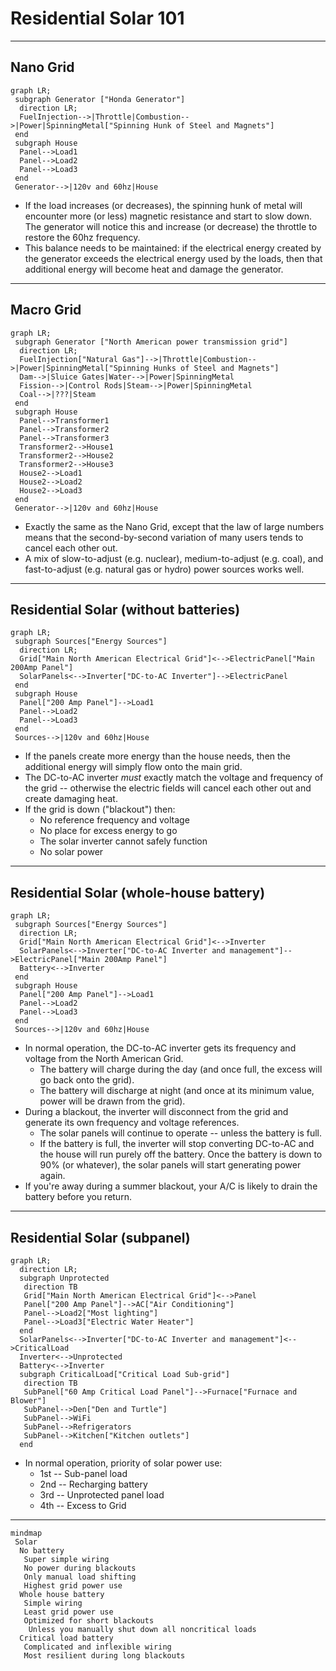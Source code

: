 # Residential Solar 101

---

## Nano Grid

```mermaid
graph LR;
 subgraph Generator ["Honda Generator"]
  direction LR;
  FuelInjection-->|Throttle|Combustion-->|Power|SpinningMetal["Spinning Hunk of Steel and Magnets"]
 end
 subgraph House
  Panel-->Load1
  Panel-->Load2
  Panel-->Load3
 end
 Generator-->|120v and 60hz|House
```

- If the load increases (or decreases), the spinning hunk of metal will encounter more (or less) magnetic resistance and start to slow down. The generator will notice this and increase (or decrease) the throttle to restore the 60hz frequency.
- This balance needs to be maintained: if the electrical energy created by the generator exceeds the electrical energy used by the loads, then that additional energy will become heat and damage the generator.

---

## Macro Grid

```mermaid
graph LR;
 subgraph Generator ["North American power transmission grid"]
  direction LR;
  FuelInjection["Natural Gas"]-->|Throttle|Combustion-->|Power|SpinningMetal["Spinning Hunks of Steel and Magnets"]
  Dam-->|Sluice Gates|Water-->|Power|SpinningMetal
  Fission-->|Control Rods|Steam-->|Power|SpinningMetal
  Coal-->|???|Steam
 end
 subgraph House
  Panel-->Transformer1
  Panel-->Transformer2
  Panel-->Transformer3
  Transformer2-->House1
  Transformer2-->House2
  Transformer2-->House3
  House2-->Load1
  House2-->Load2
  House2-->Load3
 end
 Generator-->|120v and 60hz|House
```

- Exactly the same as the Nano Grid, except that the law of large numbers means that the second-by-second variation of many users tends to cancel each other out.
- A mix of slow-to-adjust (e.g. nuclear), medium-to-adjust (e.g. coal), and  fast-to-adjust (e.g. natural gas or hydro) power sources works well.

---

## Residential Solar (without batteries)

```mermaid
graph LR;
 subgraph Sources["Energy Sources"]
  direction LR;
  Grid["Main North American Electrical Grid"]<-->ElectricPanel["Main 200Amp Panel"]
  SolarPanels<-->Inverter["DC-to-AC Inverter"]-->ElectricPanel
 end
 subgraph House
  Panel["200 Amp Panel"]-->Load1
  Panel-->Load2
  Panel-->Load3
 end
 Sources-->|120v and 60hz|House
```

- If the panels create more energy than the house needs, then the additional energy will simply flow onto the main grid.
- The DC-to-AC inverter *must* exactly match the voltage and frequency of the grid -- otherwise the electric fields will cancel each other out and create damaging heat.
- If the grid is down ("blackout") then:
  - No reference frequency and voltage
  - No place for excess energy to go
  - The solar inverter cannot safely function
  - No solar power

---

## Residential Solar (whole-house battery)

<pack scale=1.0>

```mermaid
graph LR;
 subgraph Sources["Energy Sources"]
  direction LR;
  Grid["Main North American Electrical Grid"]<-->Inverter
  SolarPanels<-->Inverter["DC-to-AC Inverter and management"]-->ElectricPanel["Main 200Amp Panel"]
  Battery<-->Inverter
 end
 subgraph House
  Panel["200 Amp Panel"]-->Load1
  Panel-->Load2
  Panel-->Load3
 end
 Sources-->|120v and 60hz|House
```

- In normal operation, the DC-to-AC inverter gets its frequency and voltage from the North American Grid.
  - The battery will charge during the day (and once full, the excess will go back onto the grid).
  - The battery will discharge at night (and once at its minimum value, power will be drawn from the grid).
- During a blackout, the inverter will disconnect from the grid and generate its own frequency and voltage references.
  - The solar panels will continue to operate -- unless the battery is full.
  - If the battery is full, the inverter will stop converting DC-to-AC and the house will run purely off the battery. Once the battery is down to 90% (or whatever), the solar panels will start generating power again.
- If you're away during a summer blackout, your A/C is likely to drain the battery before you return.

</pack>

---

## Residential Solar (subpanel)

<pack scale=1.00>

```mermaid
graph LR;
  direction LR;
  subgraph Unprotected
   direction TB
   Grid["Main North American Electrical Grid"]<-->Panel
   Panel["200 Amp Panel"]-->AC["Air Conditioning"]
   Panel-->Load2["Most lighting"]
   Panel-->Load3["Electric Water Heater"]
  end
  SolarPanels<-->Inverter["DC-to-AC Inverter and management"]<-->CriticalLoad
  Inverter<-->Unprotected
  Battery<-->Inverter
  subgraph CriticalLoad["Critical Load Sub-grid"]
   direction TB
   SubPanel["60 Amp Critical Load Panel"]-->Furnace["Furnace and Blower"]
   SubPanel-->Den["Den and Turtle"]
   SubPanel-->WiFi
   SubPanel-->Refrigerators
   SubPanel-->Kitchen["Kitchen outlets"]
  end
```

- In normal operation, priority of solar power use:
  - 1st -- Sub-panel load
  - 2nd -- Recharging battery
  - 3rd -- Unprotected panel load
  - 4th -- Excess to Grid

</pack>

---

```mermaid
mindmap
 Solar
  No battery
   Super simple wiring
   No power during blackouts
   Only manual load shifting
   Highest grid power use
  Whole house battery
   Simple wiring
   Least grid power use
   Optimized for short blackouts
    Unless you manually shut down all noncritical loads
  Critical load battery
   Complicated and inflexible wiring
   Most resilient during long blackouts
```
